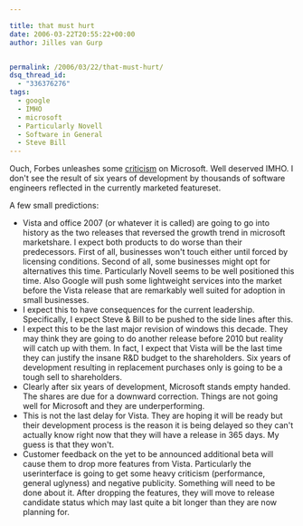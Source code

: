 ```yaml
---

title: that must hurt
date: 2006-03-22T20:55:22+00:00
author: Jilles van Gurp


permalink: /2006/03/22/that-must-hurt/
dsq_thread_id:
  - "336376276"
tags:
  - google
  - IMHO
  - microsoft
  - Particularly Novell
  - Software in General
  - Steve Bill
---
```

Ouch, Forbes unleashes some [criticism](http://www.forbes.com/2006/03/22/vista-microsoft-ballmer_cz_dl_0322microsoft.html?partner=links) on Microsoft. Well deserved IMHO. I don't see the result of six years of development by thousands of software engineers reflected in the currently marketed featureset.

A few small predictions:

- Vista and office 2007 (or whatever it is called) are going to go into history as the two releases that reversed the growth trend in microsoft marketshare. I expect both products to do worse than their predecessors. First of all, businesses won't touch either until forced by licensing conditions. Second of all, some businesses might opt for alternatives this time. Particularly Novell seems to be well positioned this time. Also Google will push some lightweight services into the market before the Vista release that are remarkably well suited for adoption in small businesses.
- I expect this to have consequences for the current leadership. Specifically, I expect Steve & Bill to be pushed to the side lines after this.
- I expect this to be the last major revision of windows this decade. They may think they are going to do another release before 2010 but reality will catch up with them. In fact, I expect that Vista will be the last time they can justify the insane R&D budget to the shareholders. Six years of development resulting in replacement purchases only is going to be a tough sell to shareholders.
- Clearly after six years of development, Microsoft stands empty handed. The shares are due for a downward correction. Things are not going well for Microsoft and they are underperforming.
- This is not the last delay for Vista. They are hoping it will be ready but their development process is the reason it is being delayed so they can't actually know right now that they will have a release in 365 days. My guess is that they won't.
- Customer feedback on the yet to be announced additional beta will cause them to drop more features from Vista. Particularly the userinterface is going to get some heavy criticism (performance, general uglyness) and negative publicity. Something will need to be done about it. After dropping the features, they will move to release candidate status which may last quite a bit longer than they are now planning for.

